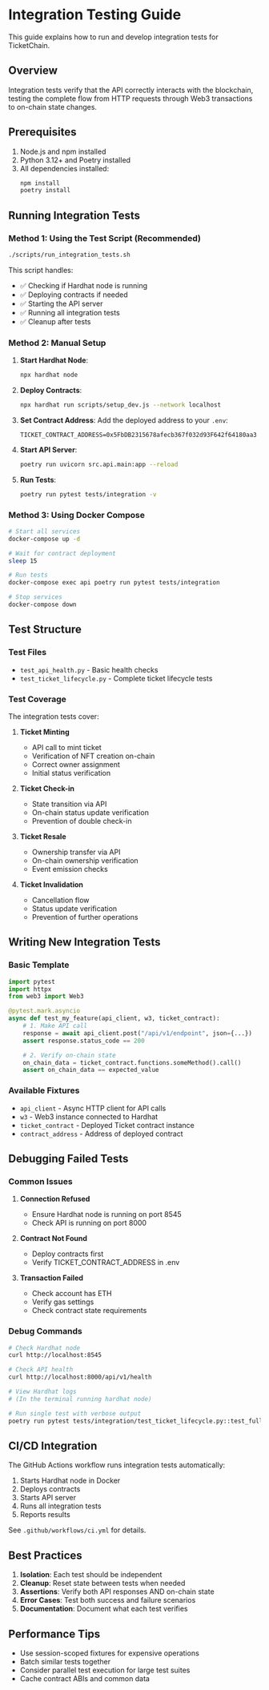 # Integration Testing Guide

This guide explains how to run and develop integration tests for TicketChain.

## Overview

Integration tests verify that the API correctly interacts with the blockchain, testing the complete flow from HTTP requests through Web3 transactions to on-chain state changes.

## Prerequisites

1. Node.js and npm installed
2. Python 3.12+ and Poetry installed
3. All dependencies installed:
   ```bash
   npm install
   poetry install
   ```

## Running Integration Tests

### Method 1: Using the Test Script (Recommended)

```bash
./scripts/run_integration_tests.sh
```

This script handles:
- ✅ Checking if Hardhat node is running
- ✅ Deploying contracts if needed
- ✅ Starting the API server
- ✅ Running all integration tests
- ✅ Cleanup after tests

### Method 2: Manual Setup

1. **Start Hardhat Node**:
   ```bash
   npx hardhat node
   ```

2. **Deploy Contracts**:
   ```bash
   npx hardhat run scripts/setup_dev.js --network localhost
   ```

3. **Set Contract Address**:
   Add the deployed address to your `.env`:
   ```
   TICKET_CONTRACT_ADDRESS=0x5FbDB2315678afecb367f032d93F642f64180aa3
   ```

4. **Start API Server**:
   ```bash
   poetry run uvicorn src.api.main:app --reload
   ```

5. **Run Tests**:
   ```bash
   poetry run pytest tests/integration -v
   ```

### Method 3: Using Docker Compose

```bash
# Start all services
docker-compose up -d

# Wait for contract deployment
sleep 15

# Run tests
docker-compose exec api poetry run pytest tests/integration

# Stop services
docker-compose down
```

## Test Structure

### Test Files

- `test_api_health.py` - Basic health checks
- `test_ticket_lifecycle.py` - Complete ticket lifecycle tests

### Test Coverage

The integration tests cover:

1. **Ticket Minting**
   - API call to mint ticket
   - Verification of NFT creation on-chain
   - Correct owner assignment
   - Initial status verification

2. **Ticket Check-in**
   - State transition via API
   - On-chain status update verification
   - Prevention of double check-in

3. **Ticket Resale**
   - Ownership transfer via API
   - On-chain ownership verification
   - Event emission checks

4. **Ticket Invalidation**
   - Cancellation flow
   - Status update verification
   - Prevention of further operations

## Writing New Integration Tests

### Basic Template

```python
import pytest
import httpx
from web3 import Web3

@pytest.mark.asyncio
async def test_my_feature(api_client, w3, ticket_contract):
    # 1. Make API call
    response = await api_client.post("/api/v1/endpoint", json={...})
    assert response.status_code == 200

    # 2. Verify on-chain state
    on_chain_data = ticket_contract.functions.someMethod().call()
    assert on_chain_data == expected_value
```

### Available Fixtures

- `api_client` - Async HTTP client for API calls
- `w3` - Web3 instance connected to Hardhat
- `ticket_contract` - Deployed Ticket contract instance
- `contract_address` - Address of deployed contract

## Debugging Failed Tests

### Common Issues

1. **Connection Refused**
   - Ensure Hardhat node is running on port 8545
   - Check API is running on port 8000

2. **Contract Not Found**
   - Deploy contracts first
   - Verify TICKET_CONTRACT_ADDRESS in .env

3. **Transaction Failed**
   - Check account has ETH
   - Verify gas settings
   - Check contract state requirements

### Debug Commands

```bash
# Check Hardhat node
curl http://localhost:8545

# Check API health
curl http://localhost:8000/api/v1/health

# View Hardhat logs
# (In the terminal running hardhat node)

# Run single test with verbose output
poetry run pytest tests/integration/test_ticket_lifecycle.py::test_full_ticket_lifecycle -vvs
```

## CI/CD Integration

The GitHub Actions workflow runs integration tests automatically:

1. Starts Hardhat node in Docker
2. Deploys contracts
3. Starts API server
4. Runs all integration tests
5. Reports results

See `.github/workflows/ci.yml` for details.

## Best Practices

1. **Isolation**: Each test should be independent
2. **Cleanup**: Reset state between tests when needed
3. **Assertions**: Verify both API responses AND on-chain state
4. **Error Cases**: Test both success and failure scenarios
5. **Documentation**: Document what each test verifies

## Performance Tips

- Use session-scoped fixtures for expensive operations
- Batch similar tests together
- Consider parallel test execution for large test suites
- Cache contract ABIs and common data
